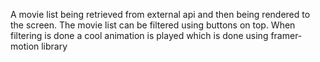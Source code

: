 A movie list being retrieved from external api and then being rendered to the screen. The movie list can be filtered using buttons on top. When filtering is done a cool animation is played which is done using framer-motion library
